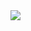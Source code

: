 <img src="https://cdn.discordapp.com/attachments/1082787483772801025/1329232183117873182/2025-01-16_02.31.42.png?ex=678e34b0&is=678ce330&hm=940d294fef0e1c7a2a584be0b43be1e5d4b60efccfc13d340f72c58278ca1c0f&"/>
